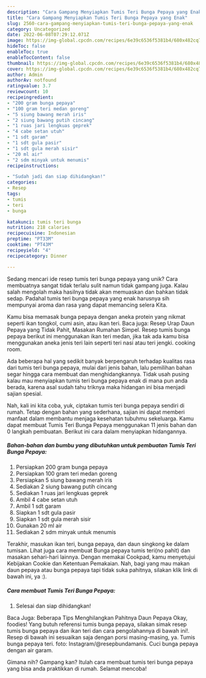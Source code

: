```yaml
---
description: "Cara Gampang Menyiapkan Tumis Teri Bunga Pepaya yang Enak"
title: "Cara Gampang Menyiapkan Tumis Teri Bunga Pepaya yang Enak"
slug: 2560-cara-gampang-menyiapkan-tumis-teri-bunga-pepaya-yang-enak
category: Uncategorized
date: 2022-06-08T07:29:12.071Z
image: https://img-global.cpcdn.com/recipes/6e39c6536f5381b4/680x482cq70/tumis-teri-bunga-pepaya-foto-resep-utama.jpg
hideToc: false
enableToc: true
enableTocContent: false
thumbnail: https://img-global.cpcdn.com/recipes/6e39c6536f5381b4/680x482cq70/tumis-teri-bunga-pepaya-foto-resep-utama.jpg
cover: https://img-global.cpcdn.com/recipes/6e39c6536f5381b4/680x482cq70/tumis-teri-bunga-pepaya-foto-resep-utama.jpg
author: Admin
authorAv: notfound
ratingvalue: 3.7
reviewcount: 10
recipeingredient:
- "200 gram bunga pepaya"
- "100 gram teri medan goreng"
- "5 siung bawang merah iris"
- "2 siung bawang putih cincang"
- "1 ruas jari lengkuas geprek"
- "4 cabe setan utuh"
- "1 sdt garam"
- "1 sdt gula pasir"
- "1 sdt gula merah sisir"
- "20 ml air"
- "2 sdm minyak untuk menumis"
recipeinstructions:

- "Sudah jadi dan siap dihidangkan!"
categories:
- Resep
tags:
- tumis
- teri
- bunga

katakunci: tumis teri bunga 
nutrition: 218 calories
recipecuisine: Indonesian
preptime: "PT33M"
cooktime: "PT43M"
recipeyield: "4"
recipecategory: Dinner

---
```





Sedang mencari ide resep tumis teri bunga pepaya yang unik? Cara membuatnya sangat tidak terlalu sulit namun tidak gampang juga. Kalau salah mengolah maka hasilnya tidak akan memuaskan dan bahkan tidak sedap. Padahal tumis teri bunga pepaya yang enak harusnya sih mempunyai aroma dan rasa yang dapat memancing selera Kita.





Kamu bisa memasak bunga pepaya dengan aneka protein yang nikmat seperti ikan tongkol, cumi asin, atau ikan teri. Baca juga: Resep Urap Daun Pepaya yang Tidak Pahit, Masakan Rumahan Simpel. Resep tumis bunga pepaya berikut ini menggunakan ikan teri medan, jika tak ada kamu bisa menggunakan aneka jenis teri lain seperti teri nasi atau teri jengki. cooking room.

Ada beberapa hal yang sedikit banyak berpengaruh terhadap kualitas rasa dari tumis teri bunga pepaya, mulai dari jenis bahan, lalu pemilihan bahan segar hingga cara membuat dan menghidangkannya. Tidak usah pusing kalau mau menyiapkan tumis teri bunga pepaya enak di mana pun anda berada, karena asal sudah tahu triknya maka hidangan ini bisa menjadi sajian spesial.






Nah, kali ini kita coba, yuk, ciptakan tumis teri bunga pepaya sendiri di rumah. Tetap dengan bahan yang sederhana, sajian ini dapat memberi manfaat dalam membantu menjaga kesehatan tubuhmu sekeluarga. Kamu dapat membuat Tumis Teri Bunga Pepaya menggunakan 11 jenis bahan dan 0 langkah pembuatan. Berikut ini cara dalam menyiapkan hidangannya.

<!--inarticleads1-->

##### Bahan-bahan dan bumbu yang dibutuhkan untuk pembuatan Tumis Teri Bunga Pepaya:

1. Persiapkan 200 gram bunga pepaya
1. Persiapkan 100 gram teri medan goreng
1. Persiapkan 5 siung bawang merah iris
1. Sediakan 2 siung bawang putih cincang
1. Sediakan 1 ruas jari lengkuas geprek
1. Ambil 4 cabe setan utuh
1. Ambil 1 sdt garam
1. Siapkan 1 sdt gula pasir
1. Siapkan 1 sdt gula merah sisir
1. Gunakan 20 ml air
1. Sediakan 2 sdm minyak untuk menumis


Terakhir, masukan ikan teri, bunga pepaya, dan daun singkong ke dalam tumisan. Lihat juga cara membuat Bunga pepaya tumis teri(no pahit) dan masakan sehari-hari lainnya. Dengan memakai Cookpad, kamu menyetujui Kebijakan Cookie dan Ketentuan Pemakaian. Nah, bagi yang mau makan daun pepaya atau bunga pepaya tapi tidak suka pahitnya, silakan klik link di bawah ini, ya :). 

<!--inarticleads2-->

##### Cara membuat Tumis Teri Bunga Pepaya:


1. Selesai dan siap dihidangkan!

Baca Juga: Beberapa Tips Menghilangkan Pahitnya Daun Pepaya Okay, foodies! Yang butuh referensi tumis bunga pepaya, silakan simak resep tumis bunga pepaya dan ikan teri dan cara pengolahannya di bawah ini!. Resep di bawah ini sesuaikan saja dengan porsi masing-masing, ya. Tumis bunga pepaya teri. foto: Instagram/@resepbundamanis. Cuci bunga pepaya dengan air garam. 

Gimana nih? Gampang kan? Itulah cara membuat tumis teri bunga pepaya yang bisa anda praktikkan di rumah. Selamat mencoba!
